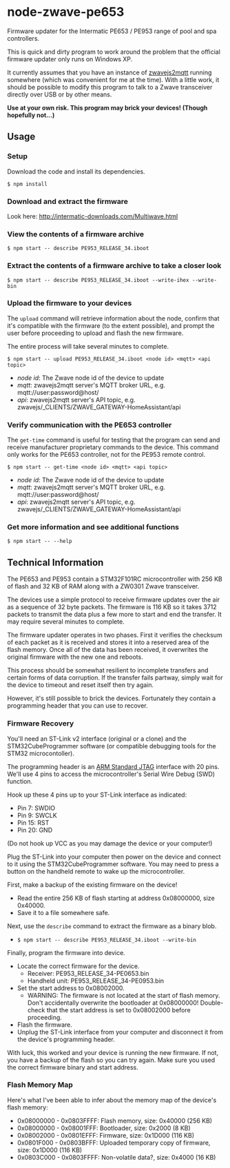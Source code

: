 # node-zwave-pe653

Firmware updater for the Intermatic PE653 / PE953 range of pool and spa controllers.

This is quick and dirty program to work around the problem that the official
firmware updater only runs on Windows XP.

It currently assumes that you have an instance of [zwavejs2mqtt](https://github.com/zwave-js/zwavejs2mqtt) running somewhere
(which was convenient for me at the time).  With a little work, it should be
possible to modify this program to talk to a Zwave transceiver directly over USB
or by other means.

**Use at your own risk.  This program may brick your devices!  (Though hopefully not...)**

## Usage

### Setup

Download the code and install its dependencies.

`$ npm install`

### Download and extract the firmware

Look here: http://intermatic-downloads.com/Multiwave.html

### View the contents of a firmware archive

`$ npm start -- describe PE953_RELEASE_34.iboot`

### Extract the contents of a firmware archive to take a closer look

`$ npm start -- describe PE953_RELEASE_34.iboot --write-ihex --write-bin`

### Upload the firmware to your devices

The `upload` command will retrieve information about the node, confirm that it's compatible
with the firmware (to the extent possible), and prompt the user before proceeding
to upload and flash the new firmware.

The entire process will take several minutes to complete.

`$ npm start -- upload PE953_RELEASE_34.iboot <node id> <mqtt> <api topic>`

- *node id*: The Zwave node id of the device to update
- *mqtt*: zwavejs2mqtt server's MQTT broker URL, e.g. mqtt://user:password@host/
- *api*: zwavejs2mqtt server's API topic, e.g. zwavejs/_CLIENTS/ZWAVE_GATEWAY-HomeAssistant/api

### Verify communication with the PE653 controller

The `get-time` command is useful for testing that the program can send and receive manufacturer
proprietary commands to the device.  This command only works for the PE653 controller, not
for the PE953 remote control.

`$ npm start -- get-time <node id> <mqtt> <api topic>`

- *node id*: The Zwave node id of the device to update
- *mqtt*: zwavejs2mqtt server's MQTT broker URL, e.g. mqtt://user:password@host/
- *api*: zwavejs2mqtt server's API topic, e.g. zwavejs/_CLIENTS/ZWAVE_GATEWAY-HomeAssistant/api

### Get more information and see additional functions

`$ npm start -- --help`

## Technical Information

The PE653 and PE953 contain a STM32F101RC microcontroller with 256 KB of flash and
32 KB of RAM along with a ZW0301 Zwave transceiver.

The devices use a simple protocol to receive firmware updates over the air as a sequence
of 32 byte packets. The firmware is 116 KB so it takes 3712 packets to transmit the data
plus a few more to start and end the transfer. It may require several minutes to complete.

The firmware updater operates in two phases. First it verifies the checksum of each packet
as it is received and stores it into a reserved area of the flash memory. Once all of the
data has been received, it overwrites the original firmware with the new one and reboots.

This process should be somewhat resilient to incomplete transfers and certain forms of
data corruption. If the transfer fails partway, simply wait for the device to timeout and
reset itself then try again.

However, it's still possible to brick the devices. Fortunately they contain a programming
header that you can use to recover.

### Firmware Recovery

You'll need an ST-Link v2 interface (original or a clone) and the STM32CubeProgrammer
software (or compatible debugging tools for the STM32 microcontoller).

The programming header is an [ARM Standard JTAG](https://www.keil.com/support/man/docs/ulinkpro/ulinkpro_hw_if_jtag20.htm)
interface with 20 pins. We'll use 4 pins to access the microcontroller's Serial Wire Debug
(SWD) function.

Hook up these 4 pins up to your ST-Link interface as indicated:

  * Pin 7: SWDIO
  * Pin 9: SWCLK
  * Pin 15: RST
  * Pin 20: GND

(Do not hook up VCC as you may damage the device or your computer!)

Plug the ST-Link into your computer then power on the device and connect to it using the
STM32CubeProgrammer software. You may need to press a button on the handheld remote to wake
up the microcontroller.

First, make a backup of the existing firmware on the device!

  * Read the entire 256 KB of flash starting at address 0x08000000, size 0x40000.
  * Save it to a file somewhere safe.

Next, use the `describe` command to extract the firmware as a binary blob.

  * `$ npm start -- describe PE953_RELEASE_34.iboot --write-bin`

Finally, program the firmware into device.

  * Locate the correct firmware for the device.
    * Receiver: PE953_RELEASE_34-PE0653.bin
    * Handheld unit: PE953_RELEASE_34-PE0953.bin
  * Set the start address to 0x08002000.
    * WARNING: The firmware is not located at the start of flash memory. Don't accidentally
      overwrite the bootloader at 0x08000000! Double-check that the start address is set to
      0x08002000 before proceeding.
  * Flash the firmware.
  * Unplug the ST-Link interface from your computer and disconnect it from the device's
    programming header.

With luck, this worked and your device is running the new firmware. If not, you have a
backup of the flash so you can try again. Make sure you used the correct firmware binary
and start address.

### Flash Memory Map

Here's what I've been able to infer about the memory map of the device's flash memory:

  * 0x08000000 - 0x0803FFFF: Flash memory, size: 0x40000 (256 KB)
  * 0x08000000 - 0x08001FFF: Bootloader, size: 0x2000 (8 KB)
  * 0x08002000 - 0x0801EFFF: Firmware, size: 0x1D000 (116 KB)
  * 0x0801F000 - 0x0803BFFF: Uploaded temporary copy of firmware, size: 0x1D000 (116 KB)
  * 0x0803C000 - 0x0803FFFF: Non-volatile data?, size: 0x4000 (16 KB)
